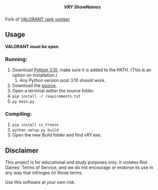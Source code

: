 
<h5 align="center"> VRY ShowNames</h5>

Fork of [VALORANT rank yoinker](https://github.com/zayKenyon/VALORANT-rank-yoinker)


## Usage
 **VALORANT must be open**.

### Running:

1) Download [Python 3.10](https://www.python.org/downloads/release/python-3100/), make sure it is added to the PATH. (This is an option on installation.)
   1) Any Python version post 3.10 should work.
2) Download the [source](https://github.com/pintoso/VRY-ShowNames/archive/refs/heads/master.zip).
3) Open a terminal within the source folder.
4) `pip install -r requirements.txt`
5) `py main.py`

### Compiling:

1) `pip install cx_Freeze`
2) `python setup.py build`
3)  Open the new Build folder and find vRY.exe.

 
## Disclaimer

This project is for educational and study purposes only. It violates Riot Games' Terms of Service, and we do not encourage or endorse its use in any way that infringes on those terms. 

Use this software at your own risk.
